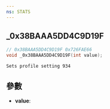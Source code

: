 ```yaml
---
ns: STATS
---
```

## _0x38BAAA5DD4C9D19F

```c
// 0x38BAAA5DD4C9D19F 0x726FAE66
void _0x38BAAA5DD4C9D19F(int value);
```

```
Sets profile setting 934  
```

## 參數
* **value**: 

